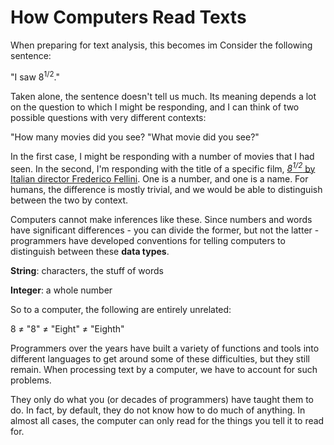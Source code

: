 # How Computers Read Texts

When preparing for text analysis, this becomes im 
Consider the following sentence:

"I saw 8<sup>1/2</sup>."

Taken alone, the sentence doesn't tell us much. Its meaning depends a lot on the question to which I might be responding, and I can think of two possible questions with very different contexts:

"How many movies did you see?
"What movie did you see?"

In the first case, I might be responding with a number of movies that I had seen. In the second, I'm responding with the title of a specific film, [*8<sup>1/2</sup>* by Italian director Frederico Fellini](https://en.wikipedia.org/wiki/8%C2%BD). One is a number, and one is a name. For humans, the difference is mostly trivial, and we would be able to distinguish between the two by context.

Computers cannot make inferences like these. Since numbers and words have significant differences - you can divide the former, but not the latter - programmers have developed conventions for telling computers to distinguish between these **data types**.

**String**: characters, the stuff of words

**Integer**: a whole number

So to a computer, the following are entirely unrelated:

8 ≠ "8" ≠ "Eight" ≠ "Eighth"

Programmers over the years have built a variety of functions and tools into different languages to get around some of these difficulties, but they still remain. When processing text by a computer, we have to account for such problems.

They only do what you (or decades of programmers) have taught them to do. In fact, by default, they do not know how to do much of anything. In almost all cases, the computer can only read for the things you tell it to read for. 